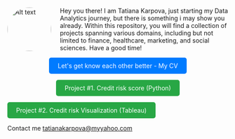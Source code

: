 
<div style="display: flex; align-items: center;">
   <img src="https://TatianaKarpovaP.github.io/Portfolio_Data_Analyst/Photo.png" alt="Alt text" style="border-radius: 50%; width: 100px; height: 100px;height: 100px; margin-right: 20px;">
    <p>Hey you there! I am Tatiana Karpova, just starting my Data Analytics journey, but there is something i may show you already. Within this repository, you will find a collection of projects spanning various domains, including but not limited to finance, healthcare, marketing, and social sciences. Have a good time! </p>
</div>

<div align="center">
  <a href="https://TatianaKarpovaP.github.io/Portfolio_Data_Analyst/CV_Tatiana_Karpova_Data_and_Business_Analyst.pdf" style="display:inline-block;padding:10px 20px;background-color:#007bff;color:#fff;text-decoration:none;border-radius:5px;">Let's get know each other better - My CV</a>

  <a href="https://tatianakarpovap.github.io/Portfolio_Data_Analyst/project_1.html" style="display:inline-block;padding:10px 20px;background-color:#28a745;color:#fff;text-decoration:none;border-radius:5px;">Project #1. Credit risk score (Python) </a>
</div>

  <a href="https://tatianakarpovap.github.io/Portfolio_Data_Analyst/project_2.html" style="display:inline-block;padding:10px 20px;background-color:#28a745;color:#fff;text-decoration:none;border-radius:5px;">Project #2. Credit risk Visualization (Tableau) </a>
</div>

Contact me <a href="mailto:tatianakarpova@myyahoo.com">tatianakarpova@myyahoo.com</a>
